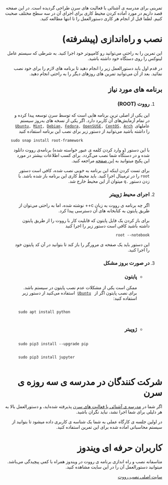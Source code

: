<div dir="rtl">
      <p>
      تمرینی برای مدرسه ی آشنائی با فعالیت های سرن طراحی گردیده است. در این صفحه قصد داریم در مورد آماده کردن محیط کاری برای اجرای آن در سه سطح مختلف صحبت کنیم. لطفا قبل از انجام هر کاری دستورالعمل را تا انتها مطالعه کنید.
      </p>
<h1>نصب و راه&zwnj;اندازی (پیشرفته)</h1>
<p>این تمرین را به راحتی می&zwnj;توانید رو کامپیوتر خود اجرا کنید. به شرطی که سیستم عامل لینوکس را روی دستگاه خود داشته باشید.</p>
<p>در قدم اول باید دستورالعمل زیر را انجام دهید تا برنامه های لازم را برای خود نصب نمائید. بعد از آن می&zwnj;توانید تمرین های روزهای دیگر را به راحتی انجام دهید.</p>
<h2>برنامه های مورد نیاز</h2>
<ol>
<li>
<h3>رووت&zwnj; (ROOT)</h3>
<p>این یکی از اصلی ترین برنامه هایی است که توسط سرن توسعه پیدا کرده و در تمام آزمایش&zwnj;های آن کاربرد دارد. اگر یکی از نسخه های به&zwnj;روز سیستم عاملهای<code> <a href="https://snapcraft.io/install/root-framework/ubuntu">Ubuntu</a>, <a href="https://snapcraft.io/install/root-framework/mint">Mint</a>, <a href="https://snapcraft.io/install/root-framework/debian">Debian</a>, <a href="https://snapcraft.io/install/root-framework/fedora">Fedora</a>, <a href="https://snapcraft.io/install/root-framework/opensuse">OpenSUSE</a>, <a href="https://snapcraft.io/install/root-framework/centos">CentOS</a>, <a href="https://snapcraft.io/install/root-framework/arch">Arch</a></code> را داشته باشید می&zwnj;توانید از دستور زیر برای نصب این برنامه استفاده کنید</p>
<p style="text-align: left;"><code>sudo snap install root-framework</code></p>
<p>با این دستور (و وارد کردن کلمه ی عبور خواسته شده) برنامه&zwnj;ی رووت دانلود شده و در دستگاه شما نصب می&zwnj;گردد. برای کسب اطلاعات بیشتر در مورد این پکیج میتوانید به <a href="https://root.cern/blog/snap-announcement/">این صفحه</a> مراجعه کنید.</p>
<p>برای تست کردن اینکه این برنامه به خوبی نصب شده، کافی است دستور <code>root</code> را در ترمینال اجرا کنید. باید محیط کاری این برنامه باز شده باشد. با زدن دستور <code>.q</code> میتوان از این محیط خارج شد.</p>
</li>
<li>
<h3>اجرای محیط ژوپیتر</h3>
<p>اگر چه برنامه ی رووت به زبان <span style="text-align: left;"> c++ </span> نوشته شده، اما به راحتی می&zwnj;توان از طریق پایتون به کتابخانه های آن دسترسی پیدا کرد.</p>
<p>برای باز کردن یک فایل پایتون که قابلیت کار با رووت را از طریق پایتون داشته باشید کافی است دستور زیر را اجرا کنید</p>
<code style="text-align: left;">root --notebook</code>
<p>این دستور باید یک صفحه ی مرورگر را باز کند تا بتوانید در آن کد پایتون خود را اجرا کنید.</p>
</li>
<li>
<h3>در صورت بروز مشکل</h3>
<ul>
<li>
<h3>پایتون</h3>
<p>ممکن است یکی از مشکلات عدم نصب پایتون در سیستم باشد. برای نصب پایتون اگر از <code> <a href="https://snapcraft.io/install/root-framework/ubuntu">Ubuntu</a></code>&nbsp; استفاده می&zwnj;کنید از دستور زیر استفاده کنید:</p>
<p style="text-align: left;"><code>
      sudo apt install python
    </code></p>
</li>
<li>
<h3>ژوپیتر</h3>
<p style="text-align: left;"><code>
        sudo pip3 install --upgrade pip
      </code> <br /><code>
        sudo pip3 install jupyter
      </code></p>
</li>
</ul>
</li>
</ol>
<h1>شرکت کنندگان در مدرسه ی سه روزه ی سرن</h1>
<p>اگر شما در <a href="https://indico.cern.ch/e/iut1400" target="_blank">مدرسه ی آشنائی با فعالیت های سرن</a> پذیرفته شده&zwnj;اید، و دستورالعمل بالا به هر دلیلی برای شما اجرا نشد، نباید نگران باشید.</p>
<p>در اولین جلسه ی کارگاه عملی به شما یک شناسه ی کاربری داده میشود تا بتوانید از سیستم محاسباتی اماده شده برای این تمرین استفاده کنید.</p>
<h1>کاربران حرفه ای ویندوز</h1>
<p>متاسفانه نصب و راه اندازی برنامه ی رووت در ویندوز همراه با کمی پیچیدگی می&zwnj;باشد. میتوانید دستورالعمل آن را در این سایت مشاهده کنید.</p>
<a href="https://root.cern/releases/release-62406/#windows">سایت اصلی نصب رووت</a></div>
